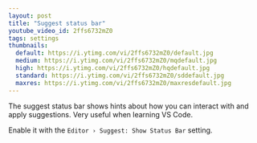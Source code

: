 ```yaml
---
layout: post
title: "Suggest status bar"
youtube_video_id: 2ffs6732mZ0
tags: settings
thumbnails:
  default: https://i.ytimg.com/vi/2ffs6732mZ0/default.jpg
  medium: https://i.ytimg.com/vi/2ffs6732mZ0/mqdefault.jpg
  high: https://i.ytimg.com/vi/2ffs6732mZ0/hqdefault.jpg
  standard: https://i.ytimg.com/vi/2ffs6732mZ0/sddefault.jpg
  maxres: https://i.ytimg.com/vi/2ffs6732mZ0/maxresdefault.jpg
---
```


The suggest status bar shows hints about how you can interact with and apply suggestions. Very useful when learning VS Code.

Enable it with the `Editor › Suggest: Show Status Bar` setting.